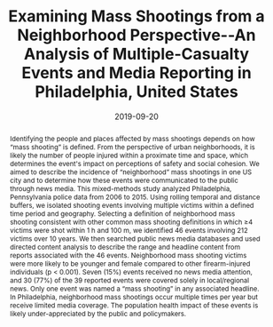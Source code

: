 ---
title: Examining Mass Shootings from a Neighborhood Perspective--An Analysis of Multiple-Casualty Events and Media Reporting in Philadelphia, United States

summary: The study aimed to describe the incidence of “neighborhood” mass shootings in one US city and to determine how these events were communicated to the public through news media.

abstract: Identifying the people and places affected by mass shootings depends on how “mass shooting” is defined. From the perspective of urban neighborhoods, it is likely the number of people injured within a proximate time and space, which determines the event's impact on perceptions of safety and social cohesion. We aimed to describe the incidence of “neighborhood” mass shootings in one US city and to determine how these events were communicated to the public through news media. This mixed-methods study analyzed Philadelphia, Pennsylvania police data from 2006 to 2015. Using rolling temporal and distance buffers, we isolated shooting events involving multiple victims within a defined time period and geography. Selecting a definition of neighborhood mass shooting consistent with other common mass shooting definitions in which ≥4 victims were shot within 1 h and 100 m, we identified 46 events involving 212 victims over 10 years. We then searched public news media databases and used directed content analysis to describe the range and headline content from reports associated with the 46 events. Neighborhood mass shooting victims were more likely to be younger and female compared to other firearm-injured individuals (p < 0.001). Seven (15%) events received no news media attention, and 30 (77%) of the 39 reported events were covered solely in local/regional news. Only one event was named a “mass shooting” in any associated headline. In Philadelphia, neighborhood mass shootings occur multiple times per year but receive limited media coverage. The population health impact of these events is likely under-appreciated by the public and policymakers.


# author_notes:
# - Equal contribution
# - Equal contribution


authors:
- Beard J
- Jacoby S
- James R
- Dong B
- Seamon M
- Maher Z
- Goldberg A
- Morrison C

date: "2019-09-20"

doi: "https://doi.org/10.1016/j.ypmed.2019.105856"

featured: True

image:
  caption: 
  focal_point: ""
  preview_only: false
  
projects: []

publication: '*Preventive Medicine, 129*, 105856'

publication_short: ""

publication_types:
- "2"                   ## 1: conference paper; 2: journal article; 3: preprint; 4: reprot ... 


publishDate: ""


# slides: example

tags:
- Firearm Violence
- Mass Shooting
- Media
- Philadelphia


# these show as icons above the figure
url_code: ""
url_dataset: ""
url_pdf: "uploads/2019pm.pdf"
url_poster: ""
url_project: ""
url_slides: ""
url_source: ""
url_video: ""
---